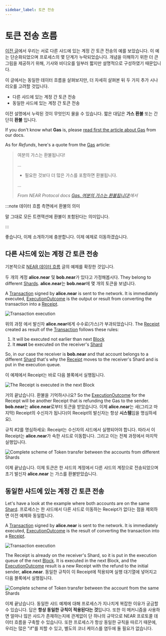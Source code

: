 ```yaml
---
sidebar_label: 토큰 전송
---
```


# 토큰 전송 흐름

[이전 글](near-data-flow.md)에서 우리는 서로 다른 샤드에 있는 계정 간 토큰 전송의 예를 보았습니다. 이 예는 단순화되었으며 프로세스의 몇 단계가 누락되었습니다. 개념을 이해하기 위한 더 큰 그림을 제공하기 위해, 기사와 비디오를 일부러 짧지만 설명적으로 구성하였기 때문입니다.

이 글에서는 동일한 데이터 흐름을 살펴보지만, 더 자세히 살펴본 뒤 두 가지 추가 시나리오를 고려할 것입니다.

- 다른 샤드에 있는 계정 간 토큰 전송
- 동일한 샤드에 있는 계정 간 토큰 전송

이전 설명에서 누락된 것이 무엇인지 물을 수 있습니다. 짧은 대답은 **가스 환불** 또는 간단히 **환불** 입니다.

If you don't know what **Gas** is, please [read first the article about Gas](https://docs.near.org/concepts/protocol/gas) from our docs.

As for *Refunds*, here's a quote from the [Gas](https://docs.near.org/concepts/protocol/gas) article:

> 여분의 가스는 환불됩니다!
> 
> ...
> 
> - 필요한 것보다 더 많은 가스를 포함하면 환불됩니다.
> 
> ...
> 
> *From NEAR Protocol docs [Gas. 여분의 가스는 환불됩니다!](https://docs.near.org/concepts/protocol/gas#attach-extra-gas-get-refunded)에서*


:::note 데이터 흐름 측면에서 환불의 의미

말 그대로 모든 트랜잭션에 환불이 포함된다는 의미입니다.

:::

좋습니다, 이제 소개하기에 충분합니다. 이제 예제로 이동하겠습니다.


## 다른 샤드에 있는 계정 간 토큰 전송

기본적으로 [NEAR 데이터 흐름](near-data-flow.md) 글의 예제를 확장한 것입니다.

두 개의 계정 **alice.near** 및 **bob.near**가 있다고 가정해봅시다. They belong to different [Shards](/build/data-infrastructure/lake-data-structures/shard). **alice.near**는 **bob.near**에 몇 개의 토큰을 보냅니다.

A [Transaction](/build/data-infrastructure/lake-data-structures/transaction) signed by **alice.near** is sent to the network. It is immediately executed, [ExecutionOutcome](/build/data-infrastructure/lake-data-structures/execution-outcome) is the output or result from converting the transaction into a [Receipt](/build/data-infrastructure/lake-data-structures/receipt).

![Transaction execution](/docs/flow/03-tx-outcome-receipt.png)

위의 과정 에서 발신자 **alice.near**에게 수수료(가스)가 부과되었습니다. The [Receipt](/build/data-infrastructure/lake-data-structures/receipt) created as result of the [Transaction](/build/data-infrastructure/lake-data-structures/transaction) follows these rules:

1. It will be executed not earlier than next [Block](/build/data-infrastructure/lake-data-structures/block)
2. It **must** be executed on the receiver's [Shard](/build/data-infrastructure/lake-data-structures/shard)

So, in our case the receiver is **bob.near** and that account belongs to a different [Shard](/build/data-infrastructure/lake-data-structures/shard) that's why the [Receipt](/build/data-infrastructure/lake-data-structures/receipt) moves to the receiver's Shard and is put in the execution queue.

이 예제에서 Receipt는 바로 다음 블록에서 실행됩니다.

![The Receipt is executed in the next Block](/docs/flow/04-send-nears-flow.png)

거의 끝났습니다. 환불을 기억하시나요? So the [ExecutionOutcome](/build/data-infrastructure/lake-data-structures/execution-outcome) for the Receipt will be another Receipt that is refunding the Gas to the sender. **bob.near**는 **alice.near**로부터 토큰을 받았습니다. 이제 **alice.near**는 새(그리고 마지막) Receipt의 수신자가 됩니다(이 Receipt의 발신자는 항상 **시스템**임을 명심하세요).

규칙 #2를 명심하세요: Receipt는 수신자의 샤드에서 실행되어야 합니다. 따라서 이 Receipt는 **alice.near**가 속한 샤드로 이동합니다. 그리고 이는 전체 과정에서 마지막 실행입니다.

![Complete scheme of Token transfer between the accounts from different Shards](/docs/flow-token-transfer/01-diff-shards-complete.png)

이제 끝났습니다. 이제 토큰은 한 샤드의 계정에서 다른 샤드의 계정으로 전송되었으며 초기 발신자 **alice.near** 는 가스를 환불받았습니다.


## 동일한 샤드에 있는 계정 간 토큰 전송

Let's have a look at the example where both accounts are on the same [Shard](/build/data-infrastructure/lake-data-structures/shard). 프로세스는 한 샤드에서 다른 샤드로 이동하는 Receipt가 없다는 점을 제외하면 이전 예제와 동일합니다.

A [Transaction](/build/data-infrastructure/lake-data-structures/transaction) signed by **alice.near** is sent to the network. It is immediately executed, [ExecutionOutcome](/build/data-infrastructure/lake-data-structures/execution-outcome) is the result of converting the transaction into a [Receipt](/build/data-infrastructure/lake-data-structures/receipt).

![Transaction execution](/docs/flow/03-tx-outcome-receipt.png)

The Receipt is already on the receiver's Shard, so it is put in the execution queue of the next [Block](/build/data-infrastructure/lake-data-structures/block). It is executed in the next Block, and the [ExecutionOutcome](/build/data-infrastructure/lake-data-structures/execution-outcome) result is a new Receipt with the refund to the initial sender, **alice.near**. 동일한 규칙이 이 Receipt에 적용되며 실행 대기열에 넣어지고 다음 블록에서 실행됩니다.

![Complete scheme of Token transfer between the account from the same Shards](/docs/flow-token-transfer/02-same-shard-complete.png)

이제 끝났습니다. 동일한 샤드 예제에 대해 프로세스가 지나치게 복잡한 이유가 궁금할 수 있습니다. 답은 **항상 동일한 규칙이 적용된다는 것**입니다. 또한 이 메커니즘을 사용하면 얼마나 많은 샤드가 존재하는지에 관계없이 단 하나의 규약으로 NEAR 프로토콜 데이터 흐름을 구축할 수 있습니다. 또한 프로세스가 항상 동일한 규칙을 따르기 때문에, 우리는 많은 "if"를 피할 수 있고, 별도의 코너 케이스를 염두에 둘 필요가 없습니다.

